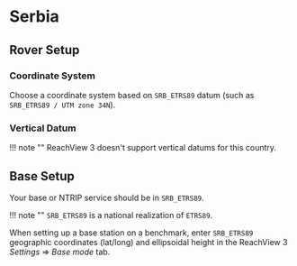 # Serbia

## Rover Setup

### Coordinate System

Choose a coordinate system based on `SRB_ETRS89` datum (such as `SRB_ETRS89 / UTM zone 34N`).

### Vertical Datum

!!! note ""
	ReachView 3 doesn't support vertical datums for this country.

## Base Setup

Your base or NTRIP service should be in `SRB_ETRS89`.

!!! note ""
	`SRB_ETRS89` is a national realization of `ETRS89`.

When setting up a base station on a benchmark, enter `SRB_ETRS89` geographic coordinates (lat/long) and ellipsoidal height in the ReachView 3 *Settings* ⇒ *Base mode* tab.
